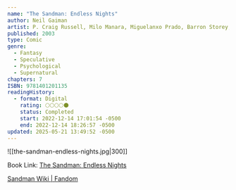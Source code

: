```yaml
---
name: "The Sandman: Endless Nights"
author: Neil Gaiman
artist: P. Craig Russell, Milo Manara, Miguelanxo Prado, Barron Storey, Bill Sienkiewicz, Glenn Fabry, Frank Quitely
published: 2003
type: Comic
genre:
  - Fantasy
  - Speculative
  - Psychological
  - Supernatural
chapters: 7
ISBN: 9781401201135
readingHistory:
  - format: Digital
    rating: 🌕🌕🌕🌕🌑
    status: Completed
    start: 2022-12-14 17:01:54 -0500
    end: 2022-12-14 18:26:57 -0500
updated: 2025-05-21 13:49:52 -0500
---
```


![[the-sandman-endless-nights.jpg|300]]

Book Link: [The Sandman: Endless Nights](https://www.goodreads.com/book/show/47720.The_Sandman)

[Sandman Wiki \| Fandom](https://sandman.fandom.com/wiki/Endless_Nights)
